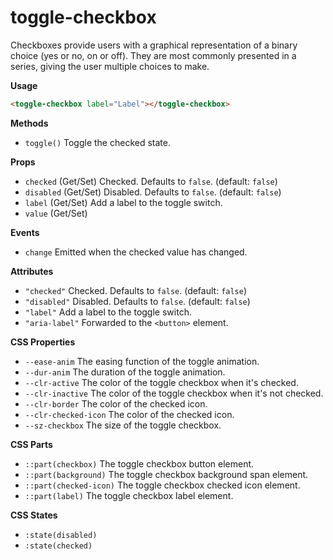 # toggle-checkbox

Checkboxes provide users with a graphical representation of a binary choice (yes or no, on or off). They are most commonly
presented in a series, giving the user multiple choices to make.

**Usage**

```html
<toggle-checkbox label="Label"></toggle-checkbox>
```

**Methods**

- `toggle()` Toggle the checked state.

**Props**

- `checked` (Get/Set) Checked. Defaults to `false`. (default: `false`)
- `disabled` (Get/Set) Disabled. Defaults to `false`. (default: `false`)
- `label` (Get/Set) Add a label to the toggle switch.
- `value` (Get/Set)

**Events**

- `change` Emitted when the checked value has changed.

**Attributes**

- `"checked"` Checked. Defaults to `false`. (default: `false`)
- `"disabled"` Disabled. Defaults to `false`. (default: `false`)
- `"label"` Add a label to the toggle switch.
- `"aria-label"` Forwarded to the `<button>` element.

**CSS Properties**

- `--ease-anim` The easing function of the toggle animation.
- `--dur-anim` The duration of the toggle animation.
- `--clr-active` The color of the toggle checkbox when it's checked.
- `--clr-inactive` The color of the toggle checkbox when it's not checked.
- `--clr-border` The color of the checked icon.
- `--clr-checked-icon` The color of the checked icon.
- `--sz-checkbox` The size of the toggle checkbox.

**CSS Parts**

- `::part(checkbox)` The toggle checkbox button element.
- `::part(background)` The toggle checkbox background span element.
- `::part(checked-icon)` The toggle checkbox checked icon element.
- `::part(label)` The toggle checkbox label element.

**CSS States**

- `:state(disabled)`
- `:state(checked)`
